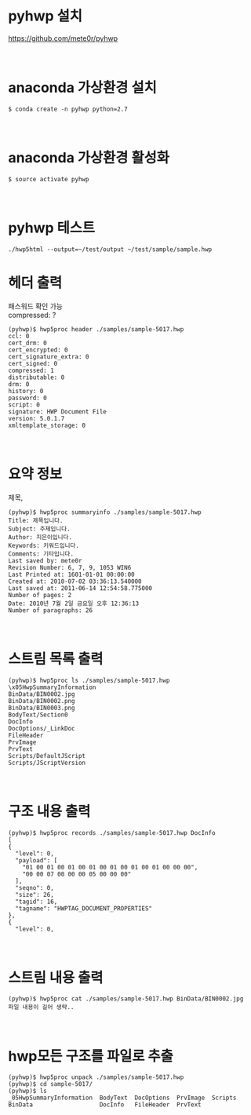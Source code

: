 # pyhwp 설치 
https://github.com/mete0r/pyhwp <br/>

<br/>

# anaconda  가상환경 설치
```
$ conda create -n pyhwp python=2.7 
```

<br/>

# anaconda 가상환경 활성화
```
$ source activate pyhwp
```

<br/>

# pyhwp 테스트
```
./hwp5html --output=~/test/output ~/test/sample/sample.hwp
```

# 헤더 출력
패스워드 확인 가능 <br/>
compressed: ? <br/>

```
(pyhwp)$ hwp5proc header ./samples/sample-5017.hwp
ccl: 0
cert_drm: 0
cert_encrypted: 0
cert_signature_extra: 0
cert_signed: 0
compressed: 1
distributable: 0
drm: 0
history: 0
password: 0
script: 0
signature: HWP Document File
version: 5.0.1.7
xmltemplate_storage: 0
```

<br/>

# 요약 정보
제목, 

```
(pyhwp)$ hwp5proc summaryinfo ./samples/sample-5017.hwp
Title: 제목입니다.
Subject: 주제입니다.
Author: 지은이입니다.
Keywords: 키워드입니다.
Comments: 기타입니다.
Last saved by: mete0r
Revision Number: 6, 7, 9, 1053 WIN6
Last Printed at: 1601-01-01 00:00:00
Created at: 2010-07-02 03:36:13.540000
Last saved at: 2011-06-14 12:54:58.775000
Number of pages: 2
Date: 2010년 7월 2일 금요일 오후 12:36:13
Number of paragraphs: 26
```

<br/>

# 스트림 목록 출력
```
(pyhwp)$ hwp5proc ls ./samples/sample-5017.hwp
\x05HwpSummaryInformation
BinData/BIN0002.jpg
BinData/BIN0002.png
BinData/BIN0003.png
BodyText/Section0
DocInfo
DocOptions/_LinkDoc
FileHeader
PrvImage
PrvText
Scripts/DefaultJScript
Scripts/JScriptVersion
```

<br/>

# 구조 내용 출력
```
(pyhwp)$ hwp5proc records ./samples/sample-5017.hwp DocInfo
[
{
  "level": 0, 
  "payload": [
    "01 00 01 00 01 00 01 00 01 00 01 00 01 00 00 00", 
    "00 00 07 00 00 00 05 00 00 00"
  ], 
  "seqno": 0, 
  "size": 26, 
  "tagid": 16, 
  "tagname": "HWPTAG_DOCUMENT_PROPERTIES"
},
{
  "level": 0, 
```

<br/>

# 스트림 내용 출력
```
(pyhwp)$ hwp5proc cat ./samples/sample-5017.hwp BinData/BIN0002.jpg
파일 내용이 길어 생략..
```

<br/>

# hwp모든 구조를 파일로 추출
```
(pyhwp)$ hwp5proc unpack ./samples/sample-5017.hwp
(pyhwp)$ cd sample-5017/
(pyhwp)$ ls
_05HwpSummaryInformation  BodyText  DocOptions  PrvImage  Scripts
BinData                   DocInfo   FileHeader  PrvText

```